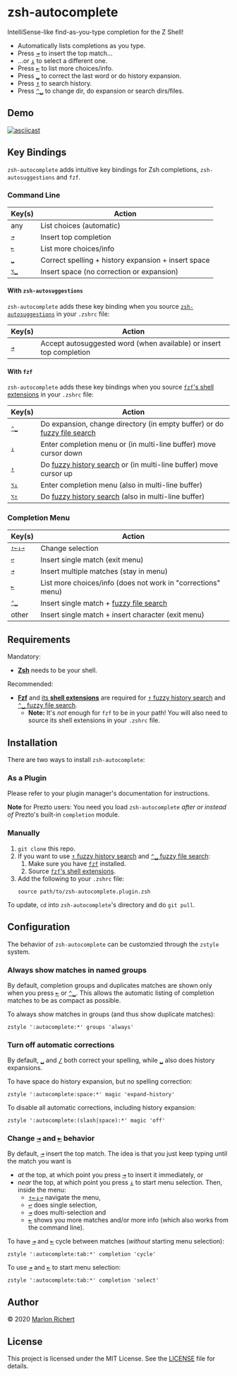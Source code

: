 # zsh-autocomplete
IntelliSense-like find-as-you-type completion for the Z Shell!
* Automatically lists completions as you type.
* Press [<kbd>⇥</kbd>](# "tab") to insert the top match…
* …or [<kbd>↓</kbd>](# "down") to select a different one.
* Press [<kbd>⇤</kbd>](# "shift-tab") to list more choices/info.
* Press [<kbd>␣</kbd>](# "space") to correct the last word or do history expansion.
* Press [<kbd>↑</kbd>](# "up") to search history.
* Press [<kbd>⌃␣</kbd>](# "ctrl-space") to change dir, do expansion or search dirs/files.


## Demo
[![asciicast](https://asciinema.org/a/ZKC8EXNp1Xw1z8wjs9kVqRoJN.svg)](https://asciinema.org/a/ZKC8EXNp1Xw1z8wjs9kVqRoJN)


## Key Bindings
`zsh-autocomplete` adds intuitive key bindings for Zsh completions, `zsh-autosuggestions` and
`fzf`.

### Command Line
| Key(s) | Action |
| --- | --- |
| any | List choices (automatic) |
| [<kbd>⇥</kbd>](# "tab") | Insert top completion |
| [<kbd>⇤</kbd>](# "shift-tab") | List more choices/info |
| [<kbd>␣</kbd>](# "space") | Correct spelling + history expansion + insert space |
| [<kbd>⌥␣</kbd>](# "alt-space") | Insert space (no correction or expansion) |

#### With `zsh-autosuggestions`
`zsh-autocomplete` adds these key binding when you source
[`zsh-autosuggestions`](https://github.com/zsh-users/zsh-autosuggestions) in your `.zshrc` file:

| Key(s) | Action |
| --- | --- |
| [<kbd>⇥</kbd>](# "tab") | Accept autosuggested word (when available) or insert top completion |


#### With `fzf`
`zsh-autocomplete` adds these key bindings when you source
[`fzf`'s shell extensions](https://github.com/junegunn/fzf#installation) in your `.zshrc` file:

| Key(s) | Action |
| --- | --- |
| [<kbd>⌃␣</kbd>](# "ctrl-space") | Do expansion, change directory (in empty buffer) or do [fuzzy file search](#requirements) |
| [<kbd>↓</kbd>](# "down") | Enter completion menu or (in multi-line buffer) move cursor down |
| [<kbd>↑</kbd>](# "up") | Do [fuzzy history search](#requirements) or (in multi-line buffer) move cursor up |
| [<kbd>⌥↓</kbd>](# "alt-down") | Enter completion menu (also in multi-line buffer) |
| [<kbd>⌥↑</kbd>](# "alt-up") | Do [fuzzy history search](#requirements) (also in multi-line buffer) |

### Completion Menu
| Key(s) | Action |
| --- | --- |
| [<kbd>↑</kbd><kbd>←</kbd><kbd>↓</kbd><kbd>→</kbd>](# "arrow keys") | Change selection |
| [<kbd>↩︎</kbd>](# "enter") | Insert single match (exit menu) |
| [<kbd>⇥</kbd>](# "tab") | Insert multiple matches (stay in menu) |
| [<kbd>⇤</kbd>](# "shift-tab") | List more choices/info (does not work in "corrections" menu) |
| [<kbd>⌃␣</kbd>](# "ctrl-space") | Insert single match + [fuzzy file search](#requirements) |
| other | Insert single match + insert character (exit menu) |


## Requirements
Mandatory:
* [**Zsh**](http://zsh.sourceforge.net) needs to be your shell.

Recommended:
* [**Fzf**](https://github.com/junegunn/fzf) and
  [its **shell extensions**](https://github.com/junegunn/fzf#installation) are required for
  [<kbd>↑</kbd> fuzzy history search](#key-bindings) and
  [<kbd>⌃␣</kbd> fuzzy file search](#key-bindings).
  * **Note:** It's _not_ enough for `fzf` to be in your path! You will also need to source its
    shell extensions in your `.zshrc` file.


## Installation
There are two ways to install `zsh-autocomplete`:

### As a Plugin
Please refer to your plugin manager's documentation for instructions.

**Note** for Prezto users: You need you load `zsh-autocomplete` _after or instead of_
Prezto's built-in `completion` module.

### Manually
1. `git clone` this repo.
1. If you want to use [<kbd>↑</kbd> fuzzy history search](#key-bindings) and
   [<kbd>⌃␣</kbd> fuzzy file search](#key-bindings):
   1. Make sure you have [`fzf`](https://github.com/junegunn/fzf) installed.
   1. Source [`fzf`'s shell extensions](https://github.com/junegunn/fzf#installation).
1. Add the following to your `.zshrc` file:
   ```shell
   source path/to/zsh-autocomplete.plugin.zsh
   ```

To update, `cd` into `zsh-autocomplete`'s directory and do `git pull`.


## Configuration
The behavior of `zsh-autocomplete` can be customzied through the `zstyle` system.

### Always show matches in named groups
By default, completion groups and duplicates matches are shown only when you press
[<kbd>⇤</kbd>](# "shift-tab") or [<kbd>⌃␣</kbd>](# "ctrl-space"). This allows the automatic listing
of completion matches to be as compact as possible.

To always show matches in groups (and thus show duplicate matches):
```shell
zstyle ':autocomplete:*' groups 'always'
```

### Turn off automatic corrections
By default, [<kbd>␣</kbd>](# "space") and [<kbd>/</kbd>](# "slash") both correct your spelling,
while [<kbd>␣</kbd>](# "space") also does history expansions.

To have space do history expansion, but no spelling correction:
```shell
zstyle ':autocomplete:space:*' magic 'expand-history'
```

To disable all automatic corrections, including history expansion:
```shell
zstyle ':autocomplete:(slash|space):*' magic 'off'
```

### Change [<kbd>⇥</kbd>](# "tab") and [<kbd>⇤</kbd>](# "shift-tab") behavior
By default, [<kbd>⇥</kbd>](# "tab") insert the top match. The idea is that you just keep typing
until the match you want is
* _at_ the top, at which point you press [<kbd>⇥</kbd>](# "tab") to insert it immediately, or
* _near_ the top, at which point you press [<kbd>↓</kbd>](# "down") to start menu selection. Then,
  inside the menu:
  * [<kbd>↑</kbd><kbd>←</kbd><kbd>↓</kbd><kbd>→</kbd>](# "arrow keys") navigate the menu,
  * [<kbd>↩︎</kbd>](# "enter") does single selection,
  * [<kbd>⇥</kbd>](# "tab") does multi-selection and
  * [<kbd>⇤</kbd>](# "shift-tab") shows you more matches and/or more info (which also works from
    the command line).

To have [<kbd>⇥</kbd>](# "tab") and [<kbd>⇤</kbd>](# "shift-tab") cycle between matches (_without_
  starting menu selection):
```shell
zstyle ':autocomplete:tab:*' completion 'cycle'
```

To use [<kbd>⇥</kbd>](# "tab") and [<kbd>⇤</kbd>](# "shift-tab") to start menu
selection:
```shell
zstyle ':autocomplete:tab:*' completion 'select'
```


## Author
© 2020 [Marlon Richert](https://github.com/marlonrichert)


## License
This project is licensed under the MIT License. See the [LICENSE](/marlonrichert/.config/LICENSE)
file for details.
